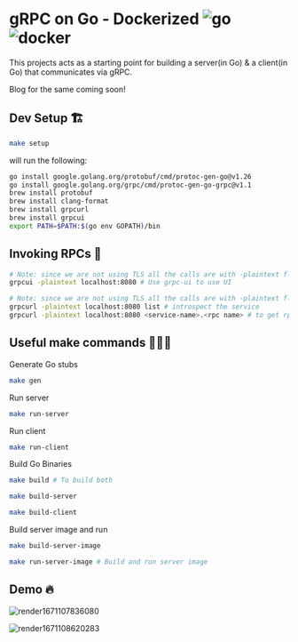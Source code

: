 # gRPC on Go - Dockerized ![go](https://img.shields.io/badge/Go-00ADD8?style=plastic&logo=go&logoColor=white) ![docker](https://img.shields.io/badge/Docker-2CA5E0?style=plastic&logo=docker&logoColor=white)

This projects acts as a starting point for building a server(in Go) & a client(in Go) that communicates via gRPC.

Blog for the same coming soon!

## Dev Setup 🏗

```bash
make setup
```
will run the following:
```bash
go install google.golang.org/protobuf/cmd/protoc-gen-go@v1.26
go install google.golang.org/grpc/cmd/protoc-gen-go-grpc@v1.1
brew install protobuf
brew install clang-format
brew install grpcurl
brew install grpcui
export PATH=$PATH:$(go env GOPATH)/bin

```

## Invoking RPCs 🚀

```bash
# Note: since we are not using TLS all the calls are with -plaintext flag
grpcui -plaintext localhost:8080 # Use grpc-ui to use UI
```

```bash
# Note: since we are not using TLS all the calls are with -plaintext flag
grpcurl -plaintext localhost:8080 list # introspect the service
grpcurl -plaintext localhost:8080 <service-name>.<rpc name> # to get rpc output
```

## Useful make commands 👨🏻‍💻

Generate Go stubs

```bash
make gen
```

Run server

```bash
make run-server
```

Run client

```bash
make run-client
```

Build Go Binaries

```bash
make build # To build both
```
```bash
make build-server
```
```bash
make build-client
```

Build server image and run

```bash
make build-server-image
```
```bash
make run-server-image # Build and run server image
```

## Demo 🔥

![render1671107836080](https://user-images.githubusercontent.com/54388005/207862391-1d339742-ee5b-44ff-83fb-82ef520a8d28.gif)


![render1671108620283](https://user-images.githubusercontent.com/54388005/207863536-61e4d173-0c84-4536-bade-2540b698b04b.gif)
